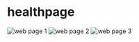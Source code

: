 # healthpage

![web page 1](https://user-images.githubusercontent.com/55597479/110817346-3894d680-82b2-11eb-96e0-6389aa1a19f2.png)
![web page 2](https://user-images.githubusercontent.com/55597479/110817374-3f234e00-82b2-11eb-9287-8557be7c3c7b.png)
![web page 3](https://user-images.githubusercontent.com/55597479/110817385-4185a800-82b2-11eb-86c2-a9eacbc04203.png)
